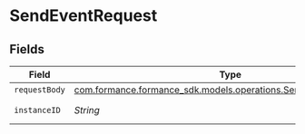 # SendEventRequest


## Fields

| Field                                                                                                               | Type                                                                                                                | Required                                                                                                            | Description                                                                                                         |
| ------------------------------------------------------------------------------------------------------------------- | ------------------------------------------------------------------------------------------------------------------- | ------------------------------------------------------------------------------------------------------------------- | ------------------------------------------------------------------------------------------------------------------- |
| `requestBody`                                                                                                       | [com.formance.formance_sdk.models.operations.SendEventRequestBody](../../models/operations/SendEventRequestBody.md) | :heavy_minus_sign:                                                                                                  | N/A                                                                                                                 |
| `instanceID`                                                                                                        | *String*                                                                                                            | :heavy_check_mark:                                                                                                  | The instance id                                                                                                     |